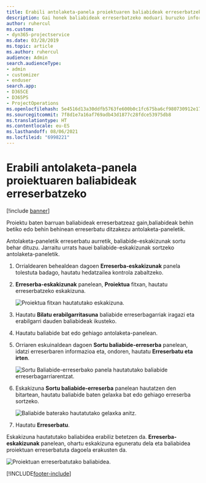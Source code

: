 ```yaml
---
title: Erabili antolaketa-panela proiektuaren baliabideak erreserbatzeko
description: Gai honek baliabideak erreserbatzeko moduari buruzko informazioa eskaintzen du.
author: ruhercul
ms.custom:
- dyn365-projectservice
ms.date: 03/28/2019
ms.topic: article
ms.author: ruhercul
audience: Admin
search.audienceType:
- admin
- customizer
- enduser
search.app:
- D365CE
- D365PS
- ProjectOperations
ms.openlocfilehash: 5e4516d13a30ddfb5763fe600b0c1fc675ba6cf980730912e1795cc3d6f4991f
ms.sourcegitcommit: 7f8d1e7a16af769adb43d1877c28fdce53975db8
ms.translationtype: HT
ms.contentlocale: eu-ES
ms.lasthandoff: 08/06/2021
ms.locfileid: "6998221"
---
```

# <a name="use-the-schedule-board-to-book-project-resources"></a>Erabili antolaketa-panela proiektuaren baliabideak erreserbatzeko

[!include [banner](../includes/psa-now-project-operations.md)]

Proiektu baten barruan baliabideak erreserbatzeaz gain,baliabideak behin betiko edo behin behinean erreserbatu ditzakezu antolaketa-paneletik.

Antolaketa-paneletik erreserbatu aurretik, baliabide-eskakizunak sortu behar dituzu. Jarraitu urrats hauei baliabide-eskakizunak sortzeko antolaketa-paneletik.

1. Orrialdearen behealdean dagoen **Erreserba-eskakizunak** panela tolestuta badago, hautatu hedatzailea kontrola zabaltzeko.
2. **Erreserba-eskakizunak** panelean, **Proiektua** fitxan, hautatu erreserbatzeko eskakizuna.

    ![Proiektua fitxan hautatutako eskakizuna.](media/Resource-Management-image73.png)

3. Hautatu **Bilatu erabilgarritasuna** baliabide erreserbagarriak iragazi eta erabilgarri dauden baliabideak ikusteko. 
4. Hautatu baliabide bat edo gehiago antolaketa-panelean. 
5. Orriaren eskuinaldean dagoen **Sortu baliabide-erreserba** panelean, idatzi erreserbaren informazioa eta, ondoren, hautatu **Erreserbatu eta irten**.

    ![Sortu Baliabide-erreserbako panela hautatutako baliabide erreserbagarriarentzat.](media/Resource-Management-image74.png)

6. Eskakizuna **Sortu baliabide-erreserba** panelean hautatzen den bitartean, hautatu baliabide baten gelaxka bat edo gehiago erreserba sortzeko.

    ![Baliabide baterako hautatutako gelaxka anitz.](media/Resource-Management-image75.png)

7. Hautatu **Erreserbatu**.

Eskakizuna hautatutako baliabidea erabiliz betetzen da. **Erreserba-eskakizunak** panelean, ohartu eskakizuna eguneratu dela eta baliabidea proiektuan erreserbatuta dagoela erakusten da.

![Proiektuan erreserbatutako baliabidea.](media/Resource-Management-image76.png)


[!INCLUDE[footer-include](../includes/footer-banner.md)]